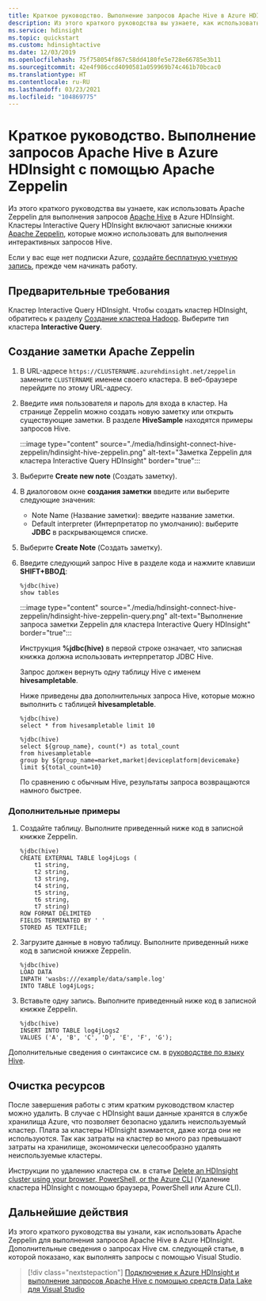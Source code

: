 ```yaml
---
title: Краткое руководство. Выполнение запросов Apache Hive в Azure HDInsight с использованием Apache Zeppelin
description: Из этого краткого руководства вы узнаете, как использовать Apache Zeppelin для выполнения запросов Apache Hive.
ms.service: hdinsight
ms.topic: quickstart
ms.custom: hdinsightactive
ms.date: 12/03/2019
ms.openlocfilehash: 75f758054f867c58dd4180fe5e728e66785e3b11
ms.sourcegitcommit: 42e4f986ccd4090581a059969b74c461b70bcac0
ms.translationtype: HT
ms.contentlocale: ru-RU
ms.lasthandoff: 03/23/2021
ms.locfileid: "104869775"
---
```

# <a name="quickstart-execute-apache-hive-queries-in-azure-hdinsight-with-apache-zeppelin"></a>Краткое руководство. Выполнение запросов Apache Hive в Azure HDInsight с помощью Apache Zeppelin

Из этого краткого руководства вы узнаете, как использовать Apache Zeppelin для выполнения запросов [Apache Hive](https://hive.apache.org/) в Azure HDInsight. Кластеры Interactive Query HDInsight включают записные книжки [Apache Zeppelin](https://zeppelin.apache.org/), которые можно использовать для выполнения интерактивных запросов Hive.

Если у вас еще нет подписки Azure, [создайте бесплатную учетную запись](https://azure.microsoft.com/free/?WT.mc_id=A261C142F), прежде чем начинать работу.

## <a name="prerequisites"></a>Предварительные требования

Кластер Interactive Query HDInsight. Чтобы создать кластер HDInsight, обратитесь к разделу [Создание кластера Hadoop](../hadoop/apache-hadoop-linux-tutorial-get-started.md).  Выберите тип кластера **Interactive Query**.

## <a name="create-an-apache-zeppelin-note"></a>Создание заметки Apache Zeppelin

1. В URL-адресе `https://CLUSTERNAME.azurehdinsight.net/zeppelin` замените `CLUSTERNAME` именем своего кластера. В веб-браузере перейдите по этому URL-адресу.

2. Введите имя пользователя и пароль для входа в кластер. На странице Zeppelin можно создать новую заметку или открыть существующие заметки. В разделе **HiveSample** находятся примеры запросов Hive.  

    :::image type="content" source="./media/hdinsight-connect-hive-zeppelin/hdinsight-hive-zeppelin.png" alt-text="Заметка Zeppelin для кластера Interactive Query HDInsight" border="true":::

3. Выберите **Create new note** (Создать заметку).

4. В диалоговом окне **создания заметки** введите или выберите следующие значения:

    - Note Name (Название заметки): введите название заметки.
    - Default interpreter (Интерпретатор по умолчанию): выберите **JDBC** в раскрывающемся списке.

5. Выберите **Create Note** (Создать заметку).

6. Введите следующий запрос Hive в разделе кода и нажмите клавиши **SHIFT+ВВОД**:

    ```hive
    %jdbc(hive)
    show tables
    ```

    :::image type="content" source="./media/hdinsight-connect-hive-zeppelin/hdinsight-hive-zeppelin-query.png" alt-text="Выполнение запроса заметки Zeppelin для кластера Interactive Query HDInsight" border="true":::

    Инструкция **%jdbc(hive)** в первой строке означает, что записная книжка должна использовать интерпретатор JDBC Hive.

    Запрос должен вернуть одну таблицу Hive с именем **hivesampletable**.

    Ниже приведены два дополнительных запроса Hive, которые можно выполнить с таблицей **hivesampletable**.

    ```hive
    %jdbc(hive)
    select * from hivesampletable limit 10

    %jdbc(hive)
    select ${group_name}, count(*) as total_count
    from hivesampletable
    group by ${group_name=market,market|deviceplatform|devicemake}
    limit ${total_count=10}
    ```

    По сравнению с обычным Hive, результаты запроса возвращаются намного быстрее.

### <a name="additional-examples"></a>Дополнительные примеры

1. Создайте таблицу. Выполните приведенный ниже код в записной книжке Zeppelin.

    ```hql
    %jdbc(hive)
    CREATE EXTERNAL TABLE log4jLogs (
        t1 string,
        t2 string,
        t3 string,
        t4 string,
        t5 string,
        t6 string,
        t7 string)
    ROW FORMAT DELIMITED
    FIELDS TERMINATED BY ' '
    STORED AS TEXTFILE;
    ```

1. Загрузите данные в новую таблицу. Выполните приведенный ниже код в записной книжке Zeppelin.

    ```hql
    %jdbc(hive)
    LOAD DATA
    INPATH 'wasbs:///example/data/sample.log'
    INTO TABLE log4jLogs;
    ```

1. Вставьте одну запись. Выполните приведенный ниже код в записной книжке Zeppelin.

    ```hql
    %jdbc(hive)
    INSERT INTO TABLE log4jLogs2
    VALUES ('A', 'B', 'C', 'D', 'E', 'F', 'G');
    ```

Дополнительные сведения о синтаксисе см. в [руководстве по языку Hive](https://cwiki.apache.org/confluence/display/Hive/LanguageManual).

## <a name="clean-up-resources"></a>Очистка ресурсов

После завершения работы с этим кратким руководством кластер можно удалить. В случае с HDInsight ваши данные хранятся в службе хранилища Azure, что позволяет безопасно удалить неиспользуемый кластер. Плата за кластеры HDInsight взимается, даже когда они не используются. Так как затраты на кластер во много раз превышают затраты на хранилище, экономически целесообразно удалять неиспользуемые кластеры.

Инструкции по удалению кластера см. в статье [Delete an HDInsight cluster using your browser, PowerShell, or the Azure CLI](../hdinsight-delete-cluster.md) (Удаление кластера HDInsight с помощью браузера, PowerShell или Azure CLI).

## <a name="next-steps"></a>Дальнейшие действия

Из этого краткого руководства вы узнали, как использовать Apache Zeppelin для выполнения запросов Apache Hive в Azure HDInsight. Дополнительные сведения о запросах Hive см. следующей статье, в которой показано, как выполнять запросы с помощью Visual Studio.

> [!div class="nextstepaction"]
> [Подключение к Azure HDInsight и выполнение запросов Apache Hive с помощью средств Data Lake для Visual Studio](../hadoop/apache-hadoop-visual-studio-tools-get-started.md)
